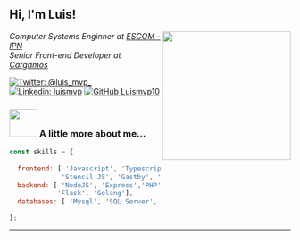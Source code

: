 <h2> Hi, I'm Luis! </h2>
<img align='right' src="https://media.giphy.com/media/GRfl6U6KOZXWg/giphy.gif" width="230">
<p><em>Computer Systems Enginner at <a href="https://www.escom.ipn.mx/">ESCOM - IPN</a></br>Senior Front-end Developer at <a href="https://cargamos.com/">Cargamos</a>
</em></p>

[![Twitter: @luis_mvp_](https://img.shields.io/twitter/follow/luis_mvp_?style=social)](https://twitter.com/luis_mvp_)
[![Linkedin: luismvp](https://img.shields.io/badge/-luismvp-blue?style=flat-square&logo=Linkedin&logoColor=white&link=https://www.linkedin.com/in/luismvp/)](https://www.linkedin.com/in/luismvp/)
[![GitHub Luismvp10](https://img.shields.io/github/followers/Luismvp10?label=follow&style=social)](https://github.com/Luismvp10)


### <img src="https://media.giphy.com/media/4oMoIbIQrvCjm/giphy.gif" width="50"> A little more about me...  

```javascript
const skills = {
  
  frontend: [ 'Javascript', 'Typescript', 'Angular', 'Vue', 'Vuex', 'NextJS', 'RXJS', 'React', 'Ionic',
             'Stencil JS', 'Gastby', 'SASS',  ],
  backend: [ 'NodeJS', 'Express','PHP', 'Laravel', 'CakePHP', 'Laravel', 'Python', 'Django',
            'Flask', 'Golang'],
  databases: [ 'Mysql', 'SQL Server', 'firestore', 'MongoDB', 'SQLite', 'PostgreSQL'],

};
```


---
